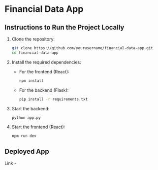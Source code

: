 # Financial Data App

## Instructions to Run the Project Locally

1. Clone the repository:

   ```bash
   git clone https://github.com/yourusername/financial-data-app.git
   cd financial-data-app
   ```

2. Install the required dependencies:

   - For the frontend (React):
     ```bash
     npm install
     ```
   - For the backend (Flask):
     ```bash
     pip install -r requirements.txt
     ```

3. Start the backend:

   ```bash
   python app.py
   ```

4. Start the frontend (React):

   ```bash
   npm run dev
   ```

## Deployed App

Link -
